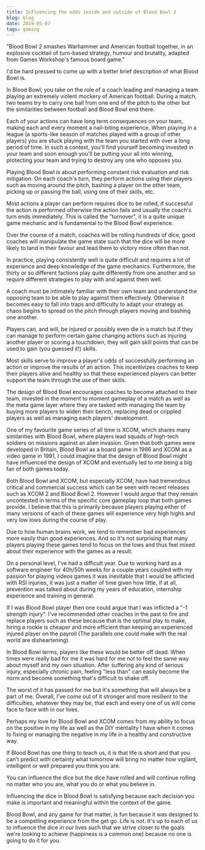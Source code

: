 ```yaml
---
title: Influencing the odds inside and outside of Blood Bowl 2
blog: blog
date: 2019-05-07
tags: gaming
---
```

"Blood Bowl 2 smashes Warhammer and American football together, in an explosive cocktail of turn-based strategy, humour and brutality, adapted from Games Workshop's famous board game."

I'd be hard pressed to come up with a better brief description of what Blood Bowl is.

In Blood Bowl, you take on the role of a coach leading and managing a team playing an extremely violent mockery of American football. During a match, two teams try to carry one ball from one end of the pitch to the other but the similarities between football and Blood Bowl end there.

Each of your actions can have long term consequences on your team, making each and every moment a nail-biting experience. When playing in a league (a sports-like season of matches played with a group of other players) you are stuck playing with the team you started with over a long period of time. In such a context, you'll find yourself becoming invested in your team and soon enough you'll be putting your all into winning, protecting your team and trying to destroy any one who opposes you.

Playing Blood Bowl is about performing constant risk evaluation and risk mitigation. On each coach's turn, they perform actions using their players such as moving around the pitch, bashing a player on the other team, picking up or passing the ball, using one of their skills, etc.

Most actions a player can perform requires dice to be rolled, if successful the action is performed otherwise the action fails and usually the coach's turn ends immediately. This is called the "turnover", it is a quite unique game mechanic and is fundamental to the Blood Bowl experience.

Over the course of a match, coaches will be rolling hundreds of dice, good coaches will manipulate the game state such that the dice will be more likely to land in their favour and lead them to victory more often than not.

In practice, playing consistently well is quite difficult and requires a lot of experience and deep knowledge of the game mechanics. Furthermore, the thirty or so different factions play quite differently from one another and so require different strategies to play with and against them well.

A coach must be intimately familiar with their own team and understand the opposing team to be able to play against them effectively. Otherwise it becomes easy to fall into traps and difficulty to adapt your strategy as chaos begins to spread on the pitch through players moving and bashing one another.

Players can, and will, be injured or possibly even die in a match but if they can manage to perform certain game changing actions such as injuring another player or scoring a touchdown, they will gain skill points that can be used to gain (you guessed it!) skills.

Most skills serve to improve a player's odds of successfully performing an action or improve the results of an action. This incentivizes coaches to keep their players alive and healthy so that these experienced players can better support the team through the use of their skills.

The design of Blood Bowl encourages coaches to become attached to their team, invested in the moment to moment gameplay of a match as well as the meta game layer where they are tasked with managing the team by buying more players to widen their bench, replacing dead or crippled players as well as managing each players' development.

One of my favourite game series of all time is XCOM, which shares many similarities with Blood Bowl, where players lead squads of high-tech soldiers on missions against an alien invasion. Given that both games were developed in Britain, Blood Bowl as a board game in 1986 and XCOM as a video game in 1991, I could imagine that the design of Blood Bowl might have influenced the design of XCOM and eventually led to me being a big fan of both games today.

Both Blood Bowl and XCOM, but especially XCOM, have had tremendous critical and commercial success which can be seen with recent releases such as XCOM 2 and Blood Bowl 2. However I would argue that they remain uncontested in terms of the specific core gameplay loop that both games provide. I believe that this is primarily because players playing either of many versions of each of these games will experience very high highs and very low lows during the course of play.

Due to how human brains work, we tend to remember bad experiences more easily than good experiences. And so it's not surprising that many players playing these games tend to focus on the lows and thus feel mixed about their experience with the games as a result.

On a personal level, I've had a difficult year. Due to working hard as a software engineer for 40h/50h weeks for a couple years coupled with my passion for playing videos games it was inevitable that I would be afflicted with RSI injuries, it was just a matter of time given how little, if at all, prevention was talked about during my years of education, internship experience and training in general.

If I was Blood Bowl player then one could argue that I was inflicted a "-1 strength injury". I've recommended other coaches in the past to fire and replace players such as these because that is the optimal play to make, hiring a rookie is cheaper and more efficient than keeping an experienced injured player on the payroll (The parallels one could make with the real world are disheartening).

In Blood Bowl terms, players like these would be better off dead. When times were really bad for me it was hard for me not to feel the same way about myself and my own situation. After suffering any kind of serious injury, especially chronic pain, feeling "less than" can easily become the norm and become something that's difficult to shake off.

The worst of it has passed for me but it's something that will always be a part of me. Overall, I've come out of it stronger and more resilient to the difficulties, whatever they may be, that each and every one of us will come face to face with in our lives.

Perhaps my love for Blood Bowl and XCOM comes from my ability to focus on the positive in my life as well as the DIY mentality I have when it comes to fixing or managing the negative in my life in a healthy and constructive way.

If Blood Bowl has one thing to teach us, it is that life is short and that you can't predict with certainty what tomorrow will bring no matter how vigilant, intelligent or well prepared you think you are.

You can influence the dice but the dice have rolled and will continue rolling no matter who you are, what you do or what you believe in.

Influencing the dice in Blood Bowl is satisfying because each decision you make is important and meaningful within the context of the game.

Blood Bowl, and any game for that matter, is fun because it was designed to be a compelling experience from the get go. Life is not. It's up to each of us to influence the dice in our lives such that we strive closer to the goals we're looking to achieve (happiness is a common one) because no one is going to do it for you.
